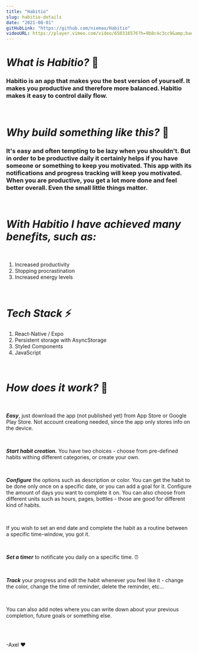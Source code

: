 ```yaml
---
title: "Habitio"
slug: habitio-details
date: "2021-08-01"
gitHubLink: "https://github.com/niemax/Habitio"
videoURL: https://player.vimeo.com/video/650316576?h=9b8c4c3cc9&amp;badge=0&amp;autopause=0&amp;player_id=0&amp;app_id=58479
---
```


# **_What is Habitio?_** 📱

### Habitio is an app that makes you the best version of yourself. It makes you productive and therefore more balanced. Habitio makes it easy to control daily flow.

<br>

# **_Why build something like this?_** 👷

### It's easy and often tempting to be lazy when you shouldn't. But in order to be productive daily it certainly helps if you have someone or something to keep you motivated. This app with its notifications and progress tracking will keep you motivated. When you are productive, you get a lot more done and feel better overall. Even the small little things matter.

<br>

# **_With Habitio I have achieved many benefits, such as:_**

<br>

1. Increased productivity
2. Stopping procrastination
3. Increased energy levels

<br>

# **_Tech Stack_** ⚡

1. React-Native / Expo
2. Persistent storage with AsyncStorage
3. Styled Components
4. JavaScript

<br>

# **_How does it work?_** 🤔

<br>

**_Easy_**, just download the app (not published yet) from App Store or Google Play Store. Not
account creationg needed, since the app only stores info on the device.

<br>

**_Start habit creation._** You have two choices - choose from pre-defined habits withing different
categories, or create your own.

<br>

**_Configure_** the options such as description or color. You can get the habit to be done only once
on a specific date, or you can add a goal for it. Configure the amount of days you want to complete
it on. You can also choose from different units such as hours, pages, bottles - those are good for
different kind of habits.

<br>

If you wish to set an end date and complete the habit as a routine between a specific time-window,
you got it.

<br>

**_Set a timer_** to notificate you daily on a specific time. ⏰

<br>

**_Track_** your progress and edit the habit whenever you feel like it - change the color, change
the time of reminder, delete the reminder, etc...

<br>

You can also add notes where you can write down about your previous completion, future goals or
something else.

<br>
<br>

-Axel ❤
